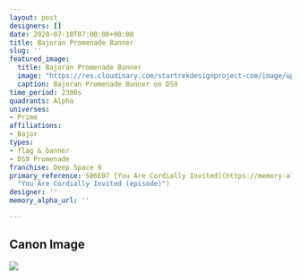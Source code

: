 ```yaml
---
layout: post
designers: []
date: 2020-07-10T07:00:00+00:00
title: Bajoran Promenade Banner
slug: ''
featured_image:
  title: Bajoran Promenade Banner
  image: "https://res.cloudinary.com/startrekdesignproject-com/image/upload/v1594404239/BajoranPromenadeBanner.png"
  caption: Bajoran Promenade Banner on DS9
time_period: 2300s
quadrants: Alpha
universes:
- Prime
affiliations:
- Bajor
types:
- flag & banner
- DS9 Promenade
franchise: Deep Space 9
primary_reference: S06E07 [You Are Cordially Invited](https://memory-alpha.fandom.com/wiki/You_Are_Cordially_Invited_(episode)
  "You Are Cordially Invited (episode)")
designer: ''
memory_alpha_url: ''

---
```

## Canon Image

![](https://res.cloudinary.com/startrekdesignproject-com/image/upload/v1593897068/UFP-Klingon-Bajoran_Banner_DS9Prom.jpg)